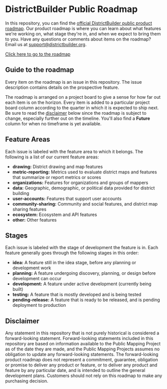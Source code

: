 # DistrictBuilder Public Roadmap
In this repository, you can find the [official DistrictBuilder public product roadmap](https://github.com/PublicMapping/db-roadmap/projects/1). Our product roadmap is where you can learn about what features we're working on, what stage they're in, and when we expect to bring them to you. Have any questions or comments about items on the roadmap? Email us at support@districtbuilder.org.

[Click here to go to the roadmap](https://github.com/PublicMapping/db-roadmap/projects/1)

## Guide to the roadmap

Every item on the roadmap is an issue in this repository. The issue description contains details on the prospective feature. 

The roadmap is arranged on a project board to give a sense for how far out each item is on the horizon. Every item is added to a particular project board column according to the quarter in which it is expected to ship next. Be sure to read the [disclaimer](#disclaimer) below since the roadmap is subject to change, especially further out on the timeline.  You'll also find a **Future** column for when no timeframe is yet available.

## Feature Areas

Each issue is labeled with the feature area to which it belongs. The following is a list of our current feature areas:

- **drawing:** District drawing and map features
- **metric-reporting:** Metrics used to evaluate district maps and features that summarize or report metrics or scores
- **organizations:** Features for organizations and groups of mappers
- **data:** Geographic, demographic, or political data provided for district building
- **user-accounts:** Features that support user accounts
- **community-sharing:** Community and social features, and district map sharing features
- **ecosystem:** Ecosystem and API features
- **other:** Other features

## Stages

Each issue is labeled with the stage of development the feature is in. Each feature generally goes through the following stages in this order:

- **idea:** A feature still in the idea stage, before any planning or development work
- **planning:** A feature undergoing discovery, planning, or design before development can occur
- **development:** A feature under active development (currently being built)
- **testing:** A feature that is mostly developed and is being tested
- **pending-release:** A feature that is ready to be released, and is pending deployment to production

## Disclaimer 

Any statement in this repository that is not purely historical is considered a forward-looking statement. Forward-looking statements included in this repository are based on information available to the Public Mapping Project as of the date they are made, and the Public Mapping Projects assumes no obligation to update any forward-looking statements. The forward-looking product roadmap does not represent a commitment, guarantee, obligation or promise to deliver any product or feature, or to deliver any product and feature by any particular date, and is intended to outline the general development plans. Customers should not rely on this roadmap to make any purchasing decision.
